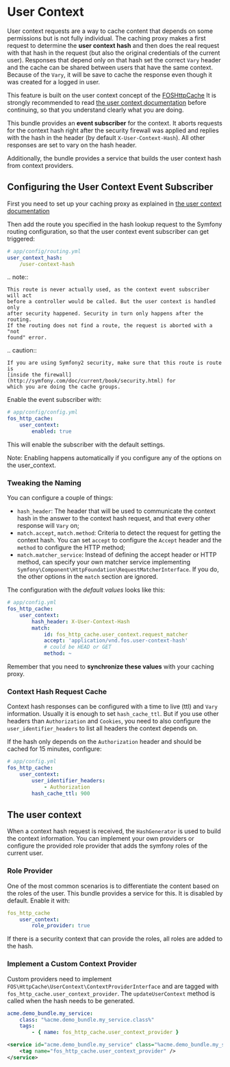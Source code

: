 # User Context

User context requests are a way to cache content that depends on some
permissions but is not fully individual. The caching proxy makes a first
request to determine the **user context hash** and then does the real request
with that hash in the request (but also the original credentials of the current
user). Responses that depend only on that hash set the correct `Vary` header
and the cache can be shared between users that have the same context. Because
of the `Vary`, it will be save to cache the response even though it was created
for a logged in user.

This feature is built on the user context concept of the [FOSHttpCache](https://github.com/FriendsOfSymfony/FOSHttpCache)
It is strongly recommended to read [the user context documentation](http://foshttpcache.readthedocs.org/en/latest/user-context.html)
before continuing, so that you understand clearly what you are doing.

This bundle provides an **event subscriber** for the context. It aborts
requests for the context hash right after the security firewall was applied and
replies with the hash in the header (by default `X-User-Context-Hash`). All
other responses are set to vary on the hash header.

Additionally, the bundle provides a service that builds the user context hash
from context providers.

## Configuring the User Context Event Subscriber

First you need to set up your caching proxy as explained in
[the user context documentation](http://foshttpcache.readthedocs.org/en/latest/user-context.html)

Then add the route you specified in the hash lookup request to the Symfony
routing configuration, so that the user context event subscriber can get
triggered:

```yaml
# app/config/routing.yml
user_context_hash:
    /user-context-hash
```

.. note::

    This route is never actually used, as the context event subscriber will act
    before a controller would be called. But the user context is handled only
    after security happened. Security in turn only happens after the routing.
    If the routing does not find a route, the request is aborted with a "not
    found" error.

.. caution::

    If you are using Symfony2 security, make sure that this route is route is
    [inside the firewall](http://symfony.com/doc/current/book/security.html) for
    which you are doing the cache groups.

Enable the event subscriber with:

```yaml
# app/config/config.yml
fos_http_cache:
    user_context:
        enabled: true
```

This will enable the subscriber with the default settings.

Note: Enabling happens automatically if you configure any of the options on the
user_context.

### Tweaking the Naming

You can configure a couple of things:

* `hash_header`: The header that will be used to communicate the context hash
  in the answer to the context hash request, and that every other response will
  `Vary` on;
* `match.accept`, `match.method`: Criteria to detect the request for getting
  the context hash. You can set `accept` to configure the `Accept` header and
  the `method` to configure the HTTP method;
* `match.matcher_service`: Instead of defining the accept header or HTTP
  method, can specify your own matcher service implementing
  `Symfony\Component\HttpFoundation\RequestMatcherInterface`. If you do, the
  other options in the `match` section are ignored.

The configuration with the *default values* looks like this:

``` yaml
# app/config.yml
fos_http_cache:
    user_context:
        hash_header: X-User-Context-Hash
        match:
            id: fos_http_cache.user_context.request_matcher
            accept: 'application/vnd.fos.user-context-hash'
            # could be HEAD or GET
            method: ~
```

Remember that you need to **synchronize these values** with your caching proxy.

### Context Hash Request Cache

Context hash responses can be configured with a time to live (ttl) and `Vary`
information. Usually it is enough to set `hash_cache_ttl`. But if you use other
headers than `Authorization` and `Cookies`, you need to also configure the
`user_identifier_headers` to list all headers the context depends on.

If the hash only depends on the `Authorization` header and should be cached for
15 minutes, configure:

``` yaml
# app/config.yml
fos_http_cache:
    user_context:
        user_identifier_headers:
            - Authorization
        hash_cache_ttl: 900
```

## The user context

When a context hash request is received, the `HashGenerator` is used to build
the context information. You can implement your own providers or configure the
provided role provider that adds the symfony roles of the current user.

### Role Provider

One of the most common scenarios is to differentiate the content based on the
roles of the user. This bundle provides a service for this. It is disabled by
default. Enable it with:

``` yaml
fos_http_cache
    user_context:
        role_provider: true
```

If there is a security context that can provide the roles, all roles are added
to the hash.

### Implement a Custom Context Provider

Custom providers need to implement `FOS\HttpCache\UserContext\ContextProviderInterface`
and are tagged with `fos_http_cache.user_context_provider`. The
`updateUserContext` method is called when the hash needs to be generated.

``` yaml
acme.demo_bundle.my_service:
    class: "%acme.demo_bundle.my_service.class%"
    tags:
        - { name: fos_http_cache.user_context_provider }
```

``` xml
<service id="acme.demo_bundle.my_service" class="%acme.demo_bundle.my_service.class%">
    <tag name="fos_http_cache.user_context_provider" />
</service>
```
